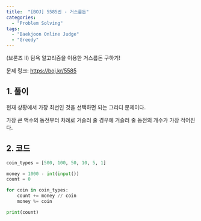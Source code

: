 ```yaml
---
title:  "[BOJ] 5585번 - 거스름돈"
categories:
  - "Problem Solving"
tags:
  - "Baekjoon Online Judge"
  - "Greedy"
---
```


(브론즈 II) 탐욕 알고리즘을 이용한 거스름돈 구하기!

<!-- more -->

문제 링크: <https://boj.kr/5585>

## 1. 풀이

현재 상황에서 가장 최선인 것을 선택하면 되는 그리디 문제이다.

가장 큰 액수의 동전부터 차례로 거슬러 줄 경우에 거슬러 줄 동전의 개수가 가장 적어진다.

## 2. 코드

```python
coin_types = [500, 100, 50, 10, 5, 1]

money = 1000 - int(input())
count = 0

for coin in coin_types:
    count += money // coin
    money %= coin

print(count)
```
